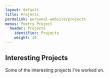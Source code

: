 ```yaml
---
layout: default
title: Projects
permalink: personal-website/projects
menus: Poetry Project 
  header: Projects
    identifier: Projects
    weight: 10
---
```


## Interesting Projects
Some of the interesting projects I've worked on.
